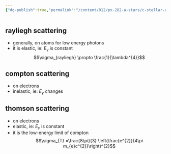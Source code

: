 ```yaml
---
{"dg-publish":true,"permalink":"/content/012/px-282-a-stars/c-stellar-atmosphere/c5-14-stellar-atmospheres/px-282-c10e-line-broadening-due-to-scattering/","noteIcon":"1","created":"2024-11-25T10:50:32.000+00:00","updated":"2024-11-26T09:38:47.174+00:00"}
---
```


## rayliegh scattering
- generally, on atoms for low energy photons 
- it is elastic, ie: $E_{\gamma}$ is constant
$$\sigma_{rayliegh} \propto \frac{1}{\lambda^{4}}$$
## compton scattering
- on electrons
- inelastic, ie: $E_\gamma$ changes
## thomson scattering
- on electrons
- elastic, ie: $E_\gamma$ is constant
- it is the low-energy limit of compton
$$\sigma_{T} =\frac{8\pi}{3} \left(\frac{e^{2}}{4\pi m_{e}c^{2}}\right)^{2}$$
